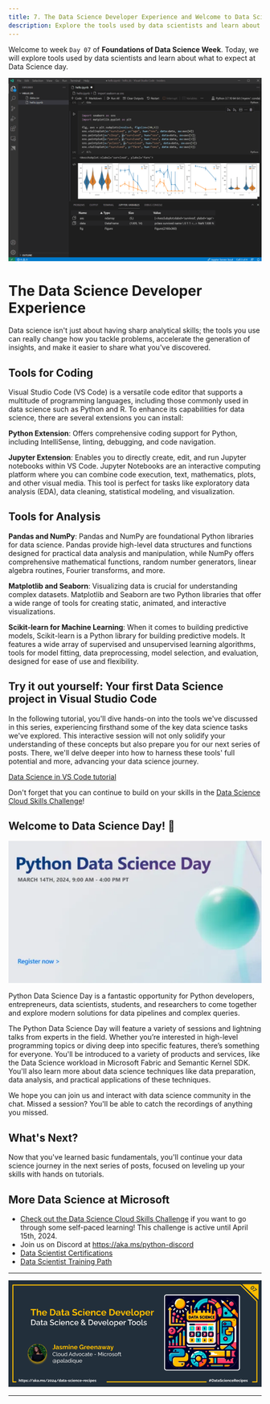 ```yaml
---
title: 7. The Data Science Developer Experience and Welcome to Data Science Day
description: Explore the tools used by data scientists and learn about what to expect at Data Science day.
---
```


Welcome to week  `Day 07` of **Foundations of Data Science Week**. Today, we will explore tools used by data scientists and learn about what to expect at Data Science day.

![A Jupyter notebook in Visual Studio code displaying Python code and a data visualization](./img/vs-code-jupyter-demo.png)

# The Data Science Developer Experience

Data science isn't just about having sharp analytical skills; the tools you use can really change how you tackle problems, accelerate the generation of insights, and make it easier to share what you've discovered.

## Tools for Coding

Visual Studio Code (VS Code) is a versatile code editor that supports a multitude of programming languages, including those commonly used in data science such as Python and R. To enhance its capabilities for data science, there are several extensions you can install:

**Python Extension**: Offers comprehensive coding support for Python, including IntelliSense, linting, debugging, and code navigation.

**Jupyter Extension**: Enables you to directly create, edit, and run Jupyter notebooks within VS Code. Jupyter Notebooks are an interactive computing platform where you can combine code execution, text, mathematics, plots, and other visual media. This tool is perfect for tasks like exploratory data analysis (EDA), data cleaning, statistical modeling, and visualization.

## Tools for Analysis

**Pandas and NumPy**: Pandas and NumPy are foundational Python libraries for data science. Pandas provide high-level data structures and functions designed for practical data analysis and manipulation, while NumPy offers comprehensive mathematical functions, random number generators, linear algebra routines, Fourier transforms, and more.

**Matplotlib and Seaborn**: Visualizing data is crucial for understanding complex datasets. Matplotlib and Seaborn are two Python libraries that offer a wide range of tools for creating static, animated, and interactive visualizations.

**Scikit-learn for Machine Learning**: When it comes to building predictive models, Scikit-learn is a Python library for  building predictive models. It features a wide array of supervised and unsupervised learning algorithms, tools for model fitting, data preprocessing, model selection, and evaluation, designed for ease of use and flexibility.

## Try it out yourself: Your first Data Science project in Visual Studio Code

In the following tutorial, you'll dive hands-on into the tools we've discussed in this series, experiencing firsthand some of the key data science tasks we've explored. This interactive session will not only solidify your understanding of these concepts but also prepare you for our next series of posts. There, we'll delve deeper into how to harness these tools' full potential and more, advancing your data science journey.

[Data Science in VS Code tutorial](https://code.visualstudio.com/docs/datascience/data-science-tutorial)

Don't forget that you can continue to build on your skills in the [Data Science Cloud Skills Challenge](https://aka.ms/python/DataScienceDay/CSC)!

## Welcome to Data Science Day! 🎉

[![Python Data Science Day Banner](./img/data-sci-day.png)](https://aka.ms/Python/DataScienceDay)

Python Data Science Day is a fantastic opportunity for Python developers, entrepreneurs, data scientists, students, and researchers to come together and explore modern solutions for data pipelines and complex queries.

The Python Data Science Day will feature a variety of sessions and lightning talks from experts in the field. Whether you’re interested in high-level programming topics or diving deep into specific features, there’s something for everyone. You'll be introduced to a variety of products and services, like the Data Science workload in Microsoft Fabric and Semantic Kernel SDK. You'll also learn more about data science techniques like data preparation, data analysis, and practical applications of these techniques.

We hope you can join us and interact with data science community in the chat. Missed a session? You'll be able to catch the recordings of anything you missed.

## What's Next?

Now that you've learned basic fundamentals, you'll continue your data science journey in the next series of posts, focused on leveling up your skills with hands on tutorials.

## More Data Science at Microsoft

- [Check out the Data Science Cloud Skills Challenge](https://aka.ms/python/DataScienceDay/CSC) if you want to go through some self-paced learning! This challenge is active until April 15th, 2024.
- Join us on Discord at https://aka.ms/python-discord
- [Data Scientist Certifications](https://aka.ms/python/DataScienceDay/DataScience-certification)
- [Data Scientist Training Path](https://aka.ms/python/DataScienceDay/DataScience-TrainingPath)

<!-- for DEV.TO
---
title: The Data Science Developer Experience
published: false
description: Explore the tools used by data scientists and learn about what to expect at Data Science day.
tags: datascience, machinelearning, python
series: 14 Days of Data Science
canonical_url: https://aka.ms/2024/data-science-recipes
cover_image: 
--- -->

---

![Banner For Week 1 Post 7](./img/banners/DataScienceDay-Foundations-7.png)

---